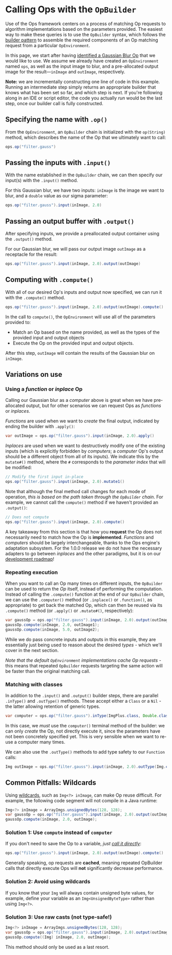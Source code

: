# Calling Ops with the `OpBuilder`

Use of the Ops framework centers on a process of matching Op requests to algorithm implementations based on the parameters provided. The easiest way to make these queries is to use the `OpBuilder` syntax, which follows the [builder pattern](https://refactoring.guru/design-patterns/builder) to assemble the required components of an Op matching request from a particular `OpEnvironment`.

In this page, we start after having [identified a Gaussian Blur Op](SearchingForOps) that we would like to use. We assume we already have created an `OpEnvironment` named `ops`, as well as the input image to blur, and a pre-allocated output image for the result&mdash;`inImage` and `outImage`, respectively.

**Note:** we are incrementally constructing one line of code in this example. Running an intermediate step simply returns an appropriate builder that knows what has been set so far, and which step is next. If you're following along in an IDE or script editor, the code you actually *run* would be the last step, once our builder call is fully constructed.

## Specifying the name with `.op()`

From the `OpEnvironment`, an `OpBuilder` chain is initialized with the `op(String)` method, which describes the name of the Op that we ultimately want to call:

```java
ops.op("filter.gauss")
```

## Passing the inputs with `.input()`

With the name established in the `OpBuilder` chain, we can then specify our input(s) with the `.input()` method.

For this Gaussian blur, we have two inputs: `inImage` is the image we want to blur, and a `double` value as our sigma parameter:

```java
ops.op("filter.gauss").input(inImage, 2.0)
```

## Passing an output buffer with `.output()`

After specifying inputs, we provide a preallocated output container using the `.output()` method.

For our Gaussian blur, we will pass our output image `outImage` as a receptacle for the result:

```java
ops.op("filter.gauss").input(inImage, 2.0).output(outImage)
```

## Computing with `.compute()`

With all of our desired Op's inputs and output now specified, we can run it with the `.compute()` method.

```java
ops.op("filter.gauss").input(inImage, 2.0).output(outImage).compute()
```

In the call to `compute()`, the `OpEnvironment` will use all of the parameters provided to:
* Match an Op based on the name provided, as well as the types of the provided input and output objects
* Execute the Op on the provided input and output objects.

After this step, `outImage` will contain the results of the Gaussian blur on `inImage`.

## Variations on use

### Using a *function* or *inplace* Op

Calling our Gaussian blur as a *computer* above is great when we have pre-allocated output, but for other scenarios we can request Ops as *functions* or *inplaces*.

*Functions* are used when we want to *create* the final output, indicated by ending the builder with `.apply()`:

```java
var outImage = ops.op("filter.gauss").input(inImage, 2.0).apply()
```

*Inplaces* are used when we want to destructively modify one of the existing inputs (which is explicitly forbidden by *computers*; a *computer* Op's output should be a different object from all of its inputs). We indicate this by the `mutate#()` method, where the `#` corresponds to the *parameter index* that will be modified:

```java
// Modify the first input in-place
ops.op("filter.gauss").input(inImage, 2.0).mutate1()
```

Note that although the final method call changes for each mode of operation, *this is based on the path taken through the `OpBuilder` chain*. For example, we cannot call the `compute()` method if we haven't provided an `.output()`:

```java
// Does not compute
ops.op("filter.gauss").input(inImage, 2.0).compute()
```

A key takeaway from this section is that how you **request** the Op does not necessarily need to match how the Op is **implemented**. *Functions* and *computers* should be largely interchangeable, thanks to the Ops engine's adaptation subsystem. For the 1.0.0 release we do not have the necessary adapters to go between *inplaces* and the other paradigms, but it is on our [development roadmap](https://github.com/scijava/scijava/issues/47)!

### Repeating execution

When you want to call an Op many times on different inputs, the `OpBuilder` can be used to return the *Op* itself, instead of performing the computation. Instead of calling the `.compute()` function at the end of our `OpBuilder` chain, we can use the `.computer()` method (or `.inplace()` or `.function()`, as appropriate) to get back the matched Op, which can then be reused via its `.compute()` method (or `.apply()` or `.mutate#()`, respectively):

```java
var gaussOp = ops.op("filter.gauss").input(inImage, 2.0).output(outImage).computer();
gaussOp.compute(inImage, 2.0, outImage1);
gaussOp.compute(inImage, 5.0, outImage2);
```

While we do pass concrete inputs and outputs in this example, they are essentially just being used to reason about the desired *types* - which we'll cover in the next section.

*Note that the default `OpEnvironment` implementations cache Op requests* - this means that repeated `OpBuilder` requests targeting the same action will be faster than the original matching call.

### Matching with classes

In addition to the `.input()` and `.output()` builder steps, there are parallel `.inType()` and `.outType()`
methods. These accept either a `Class` or a `Nil` - the latter allowing retention of generic types. 

```java
var computer = ops.op("filter.gauss").inType(ImgPlus.class, Double.class).outType(ImgPlus.class).computer()
```

In this case, we *must* use the `computer()` terminal method of the builder: we
can only *create* the Op, not directly execute it, since the parameters have
not been concretely specified yet. This is very sensible when we want to re-use a computer many times.

We can also use the `.outType()` methods to add type safety to our `Function` calls:

```java
Img outImage = ops.op("filter.gauss").input(inImage, 2.0).outType(Img.class).apply()
```

## Common Pitfalls: Wildcards

Using [wildcards](https://docs.oracle.com/javase/tutorial/extra/generics/wildcards.html), such as `Img<?> inImage`, can make Op reuse difficult. For example, the following code segment will not compile in a Java runtime:

```java
Img<?> inImage = ArrayImgs.unsignedBytes(128, 128);
var gaussOp = ops.op("filter.gauss").input(inImage, 2.0).output(outImage).computer();
gaussOp.compute(inImage, 2.0, outImage);
```

### Solution 1: Use `compute` instead of `computer`

If you don't need to save the Op to a variable, *just [call it directly](#computing-with-compute)*:

```java
ops.op("filter.gauss").input(inImage, 2.0).output(outImage).compute()
```

Generally speaking, op requests are **cached**, meaning repeated OpBuilder calls that directly execute Ops will **not** significantly decrease performance.

### Solution 2: Avoid using wildcards

If you know that your `Img` will always contain unsigned byte values, for example, define your variable as an `Img<UnsignedByteType>` rather than using `Img<?>`.

### Solution 3: Use raw casts (not type-safe!)

```java
Img<?> inImage = ArrayImgs.unsignedBytes(128, 128);
var gaussOp = ops.op("filter.gauss").input(inImage, 2.0).output(outImage).computer();
gaussOp.compute((Img) inImage, 2.0, outImage);
```

This method should only be used as a last resort.
